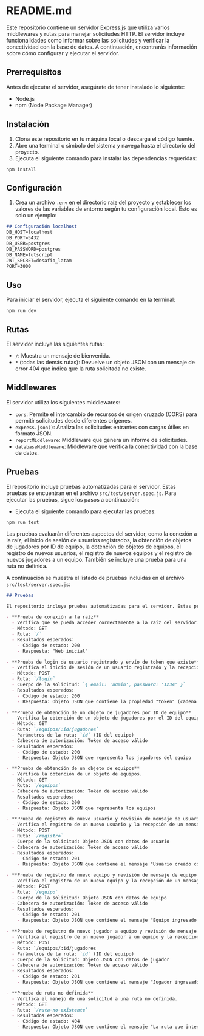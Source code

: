 # README.md

Este repositorio contiene un servidor Express.js que utiliza varios middlewares y rutas para manejar solicitudes HTTP. El servidor incluye funcionalidades como informar sobre las solicitudes y verificar la conectividad con la base de datos. A continuación, encontrarás información sobre cómo configurar y ejecutar el servidor.

## Prerrequisitos

Antes de ejecutar el servidor, asegúrate de tener instalado lo siguiente:

- Node.js
- npm (Node Package Manager)

## Instalación

1. Clona este repositorio en tu máquina local o descarga el código fuente.
2. Abre una terminal o símbolo del sistema y navega hasta el directorio del proyecto.
3. Ejecuta el siguiente comando para instalar las dependencias requeridas:

```
npm install
```

## Configuración

1. Crea un archivo `.env` en el directorio raíz del proyecto y establecer los valores de las variables de entorno según tu configuración local. Esto es solo un ejemplo:

```markdown
## Configuración localhost
DB_HOST=localhost
DB_PORT=5432
DB_USER=postgres
DB_PASSWORD=postgres
DB_NAME=futscript
JWT_SECRET=desafio_latam
PORT=3000
```

## Uso

Para iniciar el servidor, ejecuta el siguiente comando en la terminal:

```
npm run dev
```

## Rutas

El servidor incluye las siguientes rutas:

- `/`: Muestra un mensaje de bienvenida.
- `*` (todas las demás rutas): Devuelve un objeto JSON con un mensaje de error 404 que indica que la ruta solicitada no existe.

## Middlewares

El servidor utiliza los siguientes middlewares:

- `cors`: Permite el intercambio de recursos de origen cruzado (CORS) para permitir solicitudes desde diferentes orígenes.
- `express.json()`: Analiza las solicitudes entrantes con cargas útiles en formato JSON.
- `reportMiddleware`: Middleware que genera un informe de solicitudes.
- `databaseMiddleware`: Middleware que verifica la conectividad con la base de datos.


## Pruebas

El repositorio incluye pruebas automatizadas para el servidor. Estas pruebas se encuentran en el archivo `src/test/server.spec.js`. Para ejecutar las pruebas, sigue los pasos a continuación:

* Ejecuta el siguiente comando para ejecutar las pruebas:

```
npm run test
```

Las pruebas evaluarán diferentes aspectos del servidor, como la conexión a la raíz, el inicio de sesión de usuarios registrados, la obtención de objetos de jugadores por ID de equipo, la obtención de objetos de equipos, el registro de nuevos usuarios, el registro de nuevos equipos y el registro de nuevos jugadores a un equipo. También se incluye una prueba para una ruta no definida.

A continuación se muestra el listado de pruebas incluidas en el archivo `src/test/server.spec.js`:

```markdown
## Pruebas

El repositorio incluye pruebas automatizadas para el servidor. Estas pruebas se encuentran en el archivo `src/test/server.spec.js`. A continuación se muestra el listado de pruebas:

- **Prueba de conexión a la raíz**
  - Verifica que se pueda acceder correctamente a la raíz del servidor.
  - Método: GET
  - Ruta: `/`
  - Resultados esperados:
    - Código de estado: 200
    - Respuesta: "Web inicial"

- **Prueba de login de usuario registrado y envío de token que existe**
  - Verifica el inicio de sesión de un usuario registrado y la recepción de un token válido.
  - Método: POST
  - Ruta: `/login`
  - Cuerpo de la solicitud: `{ email: 'admin', password: '1234' }`
  - Resultados esperados:
    - Código de estado: 200
    - Respuesta: Objeto JSON que contiene la propiedad "token" (cadena de texto)

- **Prueba de obtención de un objeto de jugadores por ID de equipo**
  - Verifica la obtención de un objeto de jugadores por el ID del equipo.
  - Método: GET
  - Ruta: `/equipos/:id/jugadores`
  - Parámetros de la ruta: `id` (ID del equipo)
  - Cabecera de autorización: Token de acceso válido
  - Resultados esperados:
    - Código de estado: 200
    - Respuesta: Objeto JSON que representa los jugadores del equipo

- **Prueba de obtención de un objeto de equipos**
  - Verifica la obtención de un objeto de equipos.
  - Método: GET
  - Ruta: `/equipos`
  - Cabecera de autorización: Token de acceso válido
  - Resultados esperados:
    - Código de estado: 200
    - Respuesta: Objeto JSON que representa los equipos

- **Prueba de registro de nuevo usuario y revisión de mensaje de usuario creado con éxito**
  - Verifica el registro de un nuevo usuario y la recepción de un mensaje de éxito.
  - Método: POST
  - Ruta: `/registro`
  - Cuerpo de la solicitud: Objeto JSON con datos de usuario
  - Cabecera de autorización: Token de acceso válido
  - Resultados esperados:
    - Código de estado: 201
    - Respuesta: Objeto JSON que contiene el mensaje "Usuario creado con éxito"

- **Prueba de registro de nuevo equipo y revisión de mensaje de equipo ingresado con éxito**
  - Verifica el registro de un nuevo equipo y la recepción de un mensaje de éxito.
  - Método: POST
  - Ruta: `/equipo`
  - Cuerpo de la solicitud: Objeto JSON con datos de equipo
  - Cabecera de autorización: Token de acceso válido
  - Resultados esperados:
    - Código de estado: 201
    - Respuesta: Objeto JSON que contiene el mensaje "Equipo ingresado con éxito"

- **Prueba de registro de nuevo jugador a equipo y revisión de mensaje de jugador ingresado con éxito**
  - Verifica el registro de un nuevo jugador a un equipo y la recepción de un mensaje de éxito.
  - Método: POST
  - Ruta: `/equipos/:id/jugadores
  - Parámetros de la ruta: `id` (ID del equipo)
  - Cuerpo de la solicitud: Objeto JSON con datos de jugador
  - Cabecera de autorización: Token de acceso válido
  - Resultados esperados:
    - Código de estado: 201
    - Respuesta: Objeto JSON que contiene el mensaje "Jugador ingresado con éxito"

- **Prueba de ruta no definida**
  - Verifica el manejo de una solicitud a una ruta no definida.
  - Método: GET
  - Ruta: `/ruta-no-existente`
  - Resultados esperados:
    - Código de estado: 404
    - Respuesta: Objeto JSON que contiene el mensaje "La ruta que intenta consultar no existe"

```
```
